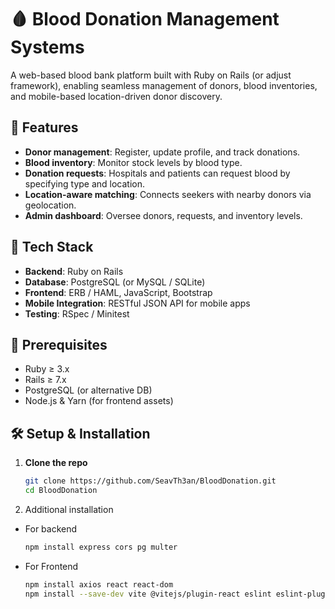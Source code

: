# 🩸 Blood Donation Management Systems

A web-based blood bank platform built with Ruby on Rails (or adjust framework), enabling seamless management of donors, blood inventories, and mobile-based location-driven donor discovery.

## 🚀 Features

- **Donor management**: Register, update profile, and track donations.
- **Blood inventory**: Monitor stock levels by blood type.
- **Donation requests**: Hospitals and patients can request blood by specifying type and location.
- **Location-aware matching**: Connects seekers with nearby donors via geolocation.
- **Admin dashboard**: Oversee donors, requests, and inventory levels.

## 🧩 Tech Stack

- **Backend**: Ruby on Rails  
- **Database**: PostgreSQL (or MySQL / SQLite)  
- **Frontend**: ERB / HAML, JavaScript, Bootstrap  
- **Mobile Integration**: RESTful JSON API for mobile apps  
- **Testing**: RSpec / Minitest

## 🔧 Prerequisites

- Ruby ≥ 3.x  
- Rails ≥ 7.x  
- PostgreSQL (or alternative DB)  
- Node.js & Yarn (for frontend assets)  

## 🛠️ Setup & Installation

1. **Clone the repo**

   ```bash
   git clone https://github.com/SeavTh3an/BloodDonation.git
   cd BloodDonation
   
2. Additional installation
- For backend
   ```bash
   npm install express cors pg multer
   
- For Frontend
  ```bash
  npm install axios react react-dom
  npm install --save-dev vite @vitejs/plugin-react eslint eslint-plugin-react
